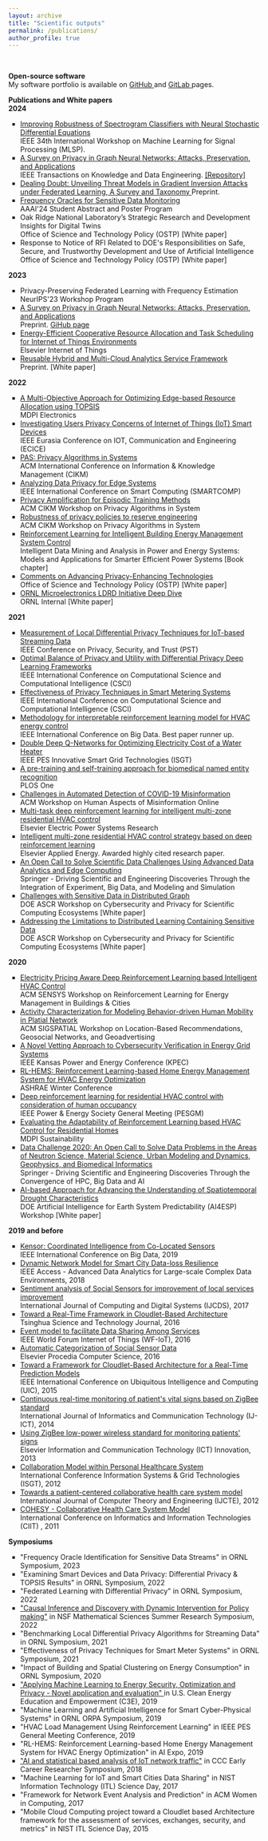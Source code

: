 ```yaml
---
layout: archive
title: "Scientific outputs"
permalink: /publications/
author_profile: true
---
```

<br>

<b> Open-source software </b> <br>
My software portfolio is available on <a href="https://github.com/OKotevska"> GitHub </a> and <a href="https://code.ornl.gov/ok0/set-of-projects">  GitLab </a> pages.

<b> Publications and White papers </b> <br>
<b> 2024 </b>
<ul style="list-style-type: square;">  
<li> <a href="https://arxiv.org/html/2409.01532v1"> Improving Robustness of Spectrogram Classifiers with Neural Stochastic Differential Equations </a> <br> IEEE 34th International Workshop on Machine Learning for Signal Processing (MLSP). </li>
<li> <a href="https://arxiv.org/pdf/2308.16375">A Survey on Privacy in Graph Neural Networks: Attacks, Preservation, and Applications</a> <br> IEEE Transactions on Knowledge and Data Engineering. <a href="https://github.com/nds-vu/awesome-gnn-privacy"> [Repository] </a></li>
<li> <a href="https://arxiv.org/abs/2405.10376"> Dealing Doubt: Unveiling Threat Models in Gradient Inversion Attacks under Federated Learning, A Survey and Taxonomy </a> Preprint. </li>
<li> <a href="https://ojs.aaai.org/index.php/AAAI/article/view/30507">  Frequency Oracles for Sensitive Data Monitoring </a><br>  AAAI'24 Student Abstract and Poster Program </li> 
<li> Oak Ridge National Laboratory’s Strategic Research and Development Insights for Digital Twins<br>Office of Science and Technology Policy (OSTP) [White paper]</li>
<li> Response to Notice of RFI Related to DOE's Responsibilities on Safe, Secure, and Trustworthy Development and Use of Artificial Intelligence<br>Office of Science and Technology Policy (OSTP) [White paper]</li>
</ul>

<b> 2023 </b>
<ul style="list-style-type: square;">  
<li>  Privacy-Preserving Federated Learning with Frequency Estimation <br>  NeurIPS'23 Workshop Program</li> 
<li> <a href="https://arxiv.org/pdf/2308.16375">A Survey on Privacy in Graph Neural Networks: Attacks, Preservation, and Applications</a> <br> Preprint. <a href="https://github.com/nds-vu/awesome-gnn-privacy"> GiHub page </a></li>
<li> <a href="https://www.sciencedirect.com/science/article/abs/pii/S2542660523001555"> Energy-Efficient Cooperative Resource Allocation and Task Scheduling for Internet of Things Environments </a> <br> Elsevier Internet of Things</li>
<li> <a href="https://arxiv.org/abs/2310.17013"> Reusable Hybrid and Multi-Cloud Analytics Service Framework </a><br>Preprint. [White paper]</li>
</ul>


<b> 2022 </b>
<ul style="list-style-type: square;">  
<li> <a href="https://www.mdpi.com/2079-9292/11/18/2888"> A Multi-Objective Approach for Optimizing Edge-based Resource Allocation using TOPSIS </a> <br> MDPI Electronics</li>
<li> <a href="https://ieeexplore.ieee.org/document/10042926"> Investigating Users Privacy Concerns of Internet of Things (IoT) Smart Devices</a> <br> IEEE Eurasia Conference on IOT, Communication and Engineering (ECICE) </li>
<li> <a href="https://dl.acm.org/doi/abs/10.1145/3511808.3557494">PAS: Privacy Algorithms in Systems </a> <br>ACM International Conference on Information & Knowledge Management (CIKM) </li>
<li> <a href="https://ieeexplore.ieee.org/abstract/document/9821055">Analyzing Data Privacy for Edge Systems </a> <br>IEEE International Conference on Smart Computing (SMARTCOMP) </li>
<li> <a href="https://www.osti.gov/biblio/1923187"> Privacy Amplification for Episodic Training Methods</a> <br>ACM CIKM Workshop on Privacy Algorithms in System</li>
<li> <a href="https://www.osti.gov/biblio/1923961"> Robustness of privacy policies to reserve engineering </a> <br>ACM CIKM Workshop on Privacy Algorithms in System</li>
<li><a href="https://onlinelibrary.wiley.com/doi/abs/10.1002/9781119834052.ch18"> Reinforcement Learning for Intelligent Building Energy Management System Control  </a> <br> Intelligent Data Mining and Analysis in Power and Energy Systems: Models and Applications for Smarter Efficient Power Systems [Book chapter] </li>
<li> <a href="https://www.nitrd.gov/rfi/2022/87-fr-35250/Kotevska-PET-RFI-Response-2022.pdf"> Comments on Advancing Privacy-Enhancing Technologies </a><br>Office of Science and Technology Policy (OSTP) [White paper] </li>
<li> <a href=""> ORNL Microelectronics LDRD Initiative Deep Dive</a><br>ORNL Internal [White paper]</li>
</ul>

<b> 2021 </b>
<ul style="list-style-type: square;">  
<li> <a href="https://ieeexplore.ieee.org/abstract/document/9647839">Measurement of Local Differential Privacy Techniques for IoT-based Streaming Data </a> <br> IEEE Conference on Privacy, Security, and Trust (PST) </li>
<li> <a href="https://ieeexplore.ieee.org/abstract/document/9799176">Optimal Balance of Privacy and Utility with Differential Privacy Deep Learning Frameworks </a> <br>IEEE International Conference on Computational Science and Computational Intelligence (CSCI)</li>
<li> <a href="https://ieeexplore.ieee.org/abstract/document/9799049"> Effectiveness of Privacy Techniques in Smart Metering Systems  </a> <br>IEEE International Conference on Computational Science and Computational Intelligence (CSCI)</li>
<li> <a href="https://ieeexplore.ieee.org/abstract/document/9377735"> Methodology for interpretable reinforcement learning model for HVAC energy control </a> <br> IEEE International Conference on Big Data. Best paper runner up.</li>
<li> <a href="https://ieeexplore.ieee.org/abstract/document/9372205"> Double Deep Q-Networks for Optimizing Electricity Cost of a Water Heater </a><br> IEEE PES Innovative Smart Grid Technologies (ISGT) </li>
<li> <a href="https://journals.plos.org/plosone/article?id=10.1371/journal.pone.0246310"> A pre-training and self-training approach for biomedical named entity recognition  </a><br> PLOS One </li>
<li> <a href="https://www.osti.gov/biblio/1783004"> Challenges in Automated Detection of COVID-19 Misinformation</a> <br> ACM Workshop on Human Aspects of Misinformation Online</li>
<li> <a href="https://www.sciencedirect.com/science/article/pii/S0378779620307574"> Multi-task deep reinforcement learning for intelligent multi-zone residential HVAC control</a> <br> Elsevier Electric Power Systems Research</li>
<li> <a href="https://www.sciencedirect.com/science/article/abs/pii/S030626192031535X"> Intelligent multi-zone residential HVAC control strategy based on deep reinforcement learning</a> <br> Elsevier Applied Energy. Awarded highly cited research paper. </li>
<li> <a href="https://link.springer.com/chapter/10.1007/978-3-030-96498-6_21"> An Open Call to Solve Scientific Data Challenges Using Advanced Data Analytics and Edge Computing</a> <br>Springer - Driving Scientific and Engineering Discoveries Through the Integration of Experiment, Big Data, and Modeling and Simulation </li>
<li> <a href="https://custom.cvent.com/DCBD4ADAAD004096B1E4AD96F3C8049E/files/event/f9a6d32df34c43e5980b54f79ad848bc/738372bbcdd246ac9a9c00a177c075ac.pdf"> Challenges with Sensitive Data in Distributed Graph</a> <br>DOE ASCR Workshop on Cybersecurity and Privacy for Scientific Computing Ecosystems [White paper] </li>
<li> <a href="https://custom.cvent.com/DCBD4ADAAD004096B1E4AD96F3C8049E/files/event/f9a6d32df34c43e5980b54f79ad848bc/2e42c4c5dbe74b578e47188036244a10.pdf"> Addressing the Limitations to Distributed Learning Containing Sensitive Data</a><br>DOE ASCR Workshop on Cybersecurity and Privacy for Scientific Computing Ecosystems [White paper] </li>
</ul>

<b> 2020 </b>
<ul style="list-style-type: square;">  
<li> <a href="https://dl.acm.org/doi/abs/10.1145/3427773.3427866"> Electricity Pricing Aware Deep Reinforcement Learning based Intelligent HVAC Control</a><br> ACM SENSYS Workshop on Reinforcement Learning for Energy Management in Buildings & Cities  </li>
<li> <a href="https://dl.acm.org/doi/abs/10.1145/3423334.3431449">Activity Characterization for Modeling Behavior-driven Human Mobility in Platial Network </a> <br>ACM SIGSPATIAL Workshop on Location-Based Recommendations, Geosocial Networks, and Geoadvertising </li>
<li> <a href="https://ieeexplore.ieee.org/abstract/document/9167562">A Novel Vetting Approach to Cybersecurity Verification in Energy Grid Systems </a> <br> IEEE Kansas Power and Energy Conference (KPEC) </li>
<li> <a href="https://www.osti.gov/biblio/1607059"> RL-HEMS: Reinforcement Learning-based Home Energy Management System for HVAC Energy Optimization</a> <br>ASHRAE Winter Conference </li>
<li> <a href="https://ieeexplore.ieee.org/abstract/document/9281893"> Deep reinforcement learning for residential HVAC control with consideration of human occupancy</a> <br> IEEE Power & Energy Society General Meeting (PESGM)</li>
<li> <a href="https://www.mdpi.com/2071-1050/12/18/7727"> Evaluating the Adaptability of Reinforcement Learning based HVAC Control for Residential Homes</a> <br> MDPI Sustainability</li>
<li> <a href="https://link.springer.com/chapter/10.1007/978-3-030-63393-6_28"> Data Challenge 2020: An Open Call to Solve Data Problems in the Areas of Neutron Science, Material Science, Urban Modeling and Dynamics, Geophysics, and Biomedical Informatics</a> <br> Springer - Driving Scientific and Engineering Discoveries Through the Convergence of HPC, Big Data and AI</li>
<li> <a href="https://ai4esp.org/files/AI4ESP1111_Rastogi_Deeksha.pdf">AI-based Approach for Advancing the Understanding of Spatiotemporal Drought Characteristics </a> <br> DOE Artificial Intelligence for Earth System Predictability (AI4ESP) Workshop [White paper] </li>
</ul>

<b> 2019 and before</b>
<ul style="list-style-type: square;">  
<li> <a href="https://ieeexplore.ieee.org/abstract/document/9006318">Kensor: Coordinated Intelligence from Co-Located Sensors</a> <br> IEEE International Conference on Big Data, 2019 </li>
<li> <a href="https://ieeexplore.ieee.org/document/8066282">Dynamic Network Model for Smart City Data-loss Resilience</a> <br> IEEE Access - Advanced Data Analytics for Large-scale Complex Data Environments, 2018 </li>
<li> <a href="https://journal.uob.edu.bh/handle/123456789/286">Sentiment analysis of Social Sensors for improvement of local services improvement </a><br> International Journal of Computing and Digital Systems (IJCDS), 2017 </li>
<li> <a href="">Toward a Real-Time Framework in Cloudlet-Based Architecture</a><br> Tsinghua Science and Technology Journal, 2016 </li>
<li> <a href="">Event model to facilitate Data Sharing Among Services</a><br> IEEE World Forum Internet of Things (WF-IoT), 2016 </li>
<li> <a href="">Automatic Categorization of Social Sensor Data</a><br> Elsevier Procedia Computer Science, 2016 </li>
<li> <a href="https://ieeexplore.ieee.org/abstract/document/7399285">Toward a Framework for Cloudlet-Based Architecture for a Real-Time Prediction Models</a><br> IEEE International Conference on Ubiquitous Intelligence and Computing (UIC), 2015 </li>
<li> <a href="https://repository.ukim.mk/bitstream/20.500.12188/26436/1/garuda1492657.pdf">Continuous real-time monitoring of patient's vital signs based on ZigBee standard</a><br> International Journal of Informatics and Communication Technology (IJ-ICT), 2014 </li>
<li> <a href="http://eprints.ugd.edu.mk/8757/">Using ZigBee low-power wireless standard for monitoring patients' signs </a><br> Elsevier Information and Communication Technology (ICT) Innovation, 2013 </li>
<li> <a href="https://ro.uow.edu.au/eispapers1/444/">Collaboration Model within Personal Healthcare System</a><br> International Conference Information Systems & Grid Technologies (ISGT), 2012 </li>
<li> <a href="https://repository.ukim.mk/handle/20.500.12188/26114">Towards a patient-centered collaborative health care system model </a><br> International Journal of Computer Theory and Engineering (IJCTE), 2012 </li>
<li> <a href="http://ciit.finki.ukim.mk/data/papers/8CiiT/8CiiT-09.pdf">COHESY - Collaborative Health Care System Model</a><br> International Conference on Informatics and Information Technologies (CIIT) , 2011 </li>
</ul>

<b> Symposiums </b>
<ul style="list-style-type: square;">
<li>"Frequency Oracle Identification for Sensitive Data Streams" in ORNL Symposium, 2023</li>
<li>"Examining Smart Devices and Data Privacy: Differential Privacy & TOPSIS Results" in ORNL Symposium, 2022</li>
<li>"Federated Learning with Differential Privacy" in ORNL Symposium, 2022</li>
<li><a href="https://orise.orau.gov/nsf-msgi/symposium.html"> "Causal Inference and Discovery with Dynamic Intervention for Policy making"</a> in NSF Mathematical Sciences Summer Research Symposium, 2022</li>
<li>"Benchmarking Local Differential Privacy Algorithms for Streaming Data" in ORNL Symposium, 2021</li>
<li>"Effectiveness of Privacy Techniques for Smart Meter Systems" in ORNL Symposium, 2021</li>
<li>"Impact of Building and Spatial Clustering on Energy Consumption" in ORNL Symposium, 2020</li>
<li><a href="https://c3e.org/2019">  "Applying Machine Learning to Energy Security, Optimization and Privacy - Novel application and evaluation" </a>in U.S. Clean Energy Education and Empowerment (C3E), 2019</li>
<li> "Machine Learning and Artificial Intelligence for Smart Cyber-Physical Systems" in ORNL ORPA Symposium, 2019</li>
<li>"HVAC Load Management Using Reinforcement Learning" in IEEE PES General Meeting Conference, 2019</li>
<li>"RL-HEMS: Reinforcement Learning-based Home Energy Management System for HVAC Energy Optimization" in AI Expo, 2019</li>
<li><a href="https://cra.org/ccc/wp-content/uploads/sites/2/2018/04/CCC-ECR-Poster-Booklet-August-2018.pdf"> "AI and statistical based analysis of IoT network traffic"</a> in CCC Early Career Researcher Symposium, 2018</li>
<li>"Machine Learning for IoT and Smart Cities Data Sharing" in NIST Information Technology (ITL) Science Day, 2017</li>
<li>"Framework for Network Event Analysis and Prediction" in ACM Women in Computing, 2017</li>
<li>"Mobile Cloud Computing project toward a Cloudlet based Architecture framework for the assessment of services, exchanges, security, and metrics" in NIST ITL Science Day, 2015</li>
</ul>

